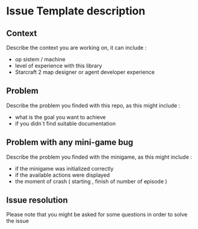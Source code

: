 Issue Template description
===========

Context
------------

Describe the context you are working on, it can include :
* op sistem / machine 
* level of experience with this library 
* Starcraft 2 map designer or agent developer experience 

Problem
------------

Describe the problem you finded with this repo, as this might include :
* what is the goal you want to achieve 
* if you didn´t find suitable documentation 

Problem with any mini-game bug 
------------

Describe the problem you finded with the minigame, as this might include :
* if the minigame was initialized correctly 
* if the available actions were displayed 
* the moment of crash ( starting , finish of number of episode ) 


Issue resolution 
------------

Please note that you might be asked for some questions in order to solve the issue
